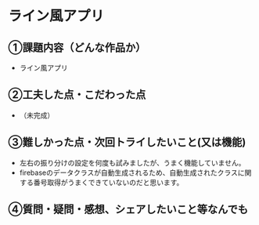 # ライン風アプリ

## ①課題内容（どんな作品か）
- ライン風アプリ

## ②工夫した点・こだわった点
- （未完成）

## ③難しかった点・次回トライしたいこと(又は機能)
- 左右の振り分けの設定を何度も試みましたが、うまく機能していません。
- firebaseのデータクラスが自動生成されるため、自動生成されたクラスに関する番号取得がうまくできていないのだと思います。

## ④質問・疑問・感想、シェアしたいこと等なんでも
<!-- - [疑問]
- [感想]
- [tips]
- [参考記事] -->